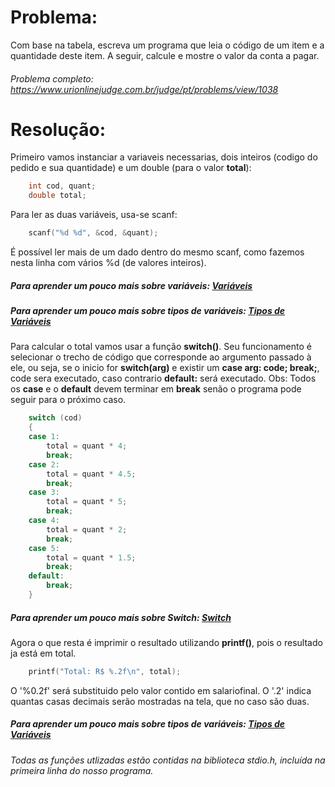 # Problema:

Com base na tabela, escreva um programa que leia o código de um item e a quantidade deste item. A seguir, calcule e mostre o valor da conta a pagar.

###### Problema completo: https://www.urionlinejudge.com.br/judge/pt/problems/view/1038

# Resolução:

Primeiro vamos instanciar a variaveis necessarias, dois inteiros (codigo do pedido e sua quantidade) e um double (para o valor **total**):

```c
    int cod, quant;
	double total;
```

Para ler as duas variáveis, usa-se scanf:

```c
    scanf("%d %d", &cod, &quant);
```
É possível ler mais de um dado dentro do mesmo scanf, como fazemos nesta linha com vários %d (de valores inteiros).

##### Para aprender um pouco mais sobre variáveis: [Variáveis](http://linguagemc.com.br/variaveis-em-linguagem-c/)

##### Para aprender um pouco mais sobre tipos de variáveis: [Tipos de Variáveis](http://linguagemc.com.br/tipos-de-dados-em-c/)

Para calcular o total vamos usar a função **switch()**. Seu funcionamento é selecionar o trecho de código que corresponde ao argumento passado à ele, ou seja, se o inicio for **switch(arg)** e existir um **case arg: code; break;**, code sera executado, caso contrario **default:** será executado.
Obs: Todos os **case** e o **default** devem terminar em **break** senão o programa pode seguir para o próximo caso.

```c
    switch (cod)
	{
	case 1:
		total = quant * 4;
		break;
	case 2:
		total = quant * 4.5;
		break;
	case 3:
		total = quant * 5;
		break;
	case 4:
		total = quant * 2;
		break;
	case 5:
		total = quant * 1.5;
		break;
	default:
		break;
	}
```
##### Para aprender um pouco mais sobre Switch: [Switch](http://linguagemc.com.br/o-comando-switch-case-em-c/)

Agora o que resta é imprimir o resultado utilizando **printf()**, pois o resultado ja está em total.

```c
    printf("Total: R$ %.2f\n", total);      
```

O '%0.2f' será substituido pelo valor contido em salariofinal. O '.2' indica quantas casas decimais serão mostradas na tela, que no caso são duas.

##### Para aprender um pouco mais sobre tipos de variáveis: [Tipos de Variáveis](http://linguagemc.com.br/tipos-de-dados-em-c/)

###### Todas as funções utlizadas estão contidas na biblioteca stdio.h, incluída na primeira linha do nosso programa.
